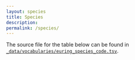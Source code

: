 ```yaml
---
layout: species
title: Species
description: 
permalink: /species/
---
```


The source file for the table below can be found in [`_data/vocabularies/euring_species_code.tsv`](https://github.com/ices-tools-dev/esas/blob/main/_data/vocabularies/euring_species_code.tsv).

